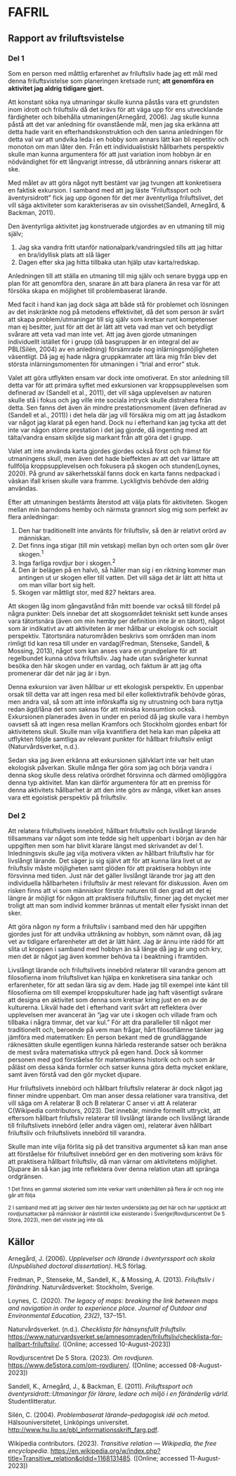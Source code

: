 # FAFRIL

## Rapport av friluftsvistelse

### Del 1

Som en person med måttlig erfarenhet av friluftsliv hade jag ett mål med denna
friluftsvistelse som planeringen kretsade runt; **att genomföra en aktivitet jag
aldrig tidigare gjort.**

Att konstant söka nya utmaningar skulle kunna påstås vara ett grundsten inom
idrott och friluftsliv då det krävs för att väga upp för ens utvecklande färdigheter
och bibehålla utmaningen(Arnegård, 2006). Jag skulle kunna påstå att det var
anledning för ovanstående mål, men jag ska erkänna att detta hade varit en efterhandskonstruktion och den sanna anledningen för detta val var att undvika leda i
en hobby som annars lätt kan bli repetitiv och monoton om man låter den. Från ett
individualistiskt hållbarhets perspektiv skulle man kunna argumentera för att just
variation inom hobbyn är en nödvändighet för ett långvarigt intresse, då utbränning
annars riskerar att ske.

Med målet av att göra något nytt bestämt var jag tvungen att konkretisera en
faktisk exkursion. I samband med att jag läste “Friluftssport och äventyrsidrott”
fick jag upp ögonen för det mer äventyrliga friluftslivet, det vill säga aktiviteter
som karakteriseras av sin ovisshet(Sandell, Arnegård, & Backman, 2011).

Den äventyrliga aktivitet jag konstruerade utgjordes av en utmaning till mig själv;

1. Jag ska vandra fritt utanför nationalpark/vandringsled tills att jag hittar en
bra/idyllisk plats att slå läger
2. Dagen efter ska jag hitta tillbaka utan hjälp utav karta/redskap.

Anledningen till att ställa en utmaning till mig själv och senare bygga upp en plan
för att genomföra den, snarare än att bara planera än resa var för att försöka skapa
en möjlighet till problembaserat lärande.

Med facit i hand kan jag dock säga att både stå för problemet och lösningen av
det inskränkte nog på metodens effektivitet, då det som person är svårt att skapa
problem/utmaningar till sig själv som kretsar runt kompetenser man ej besitter,
just för att det är lätt att veta vad man vet och betydligt svårare att veta vad
man inte vet. Att jag även gjorde utmaningen individuellt istället för i grupp (då
basgruppen är en integral del av PBL(Silén, 2004) av en anledning) försämrade
nog inlärningsmöjligheten väsentligt. Då jag ej hade några gruppkamrater att lära
mig från blev det största inlärningsmomenten för utmaningen i “trial and error”
stuk.

Valet att göra utflykten ensam var dock inte omotiverat. En stor anledning till detta
var för att primära syftet med exkursionen var kroppsupplevelsen som definerad
av (Sandell et al., 2011), det vill säga upplevelsen av naturen skulle stå i fokus
och jag ville inte sociala intryck skulle distrahera från detta. Sen fanns det även
än mindre prestationsmoment (även definerad av (Sandell et al., 2011)) i det hela
där jag vill försäkra mig om att jag åstadkom var något jag klarat på egen hand.
Dock nu i efterhand kan jag tycka att det inte var någon större prestation i det jag
gjorde, då ingenting med att tälta/vandra ensam skiljde sig markant från att göra
det i grupp.

Valet att inte använda karta gjordes gjordes också först och främst för utmaningens
skull, men även det hade bieffekten av att det var lättare att fullfölja kroppsupplevelsen och fokusera på skogen och stunden(Loynes, 2020). På grund av
säkerhetsskäl fanns dock en karta fanns nedpackad i väskan ifall krisen skulle vara
framme. Lyckligtvis behövde den aldrig användas.

Efter att utmaningen bestämts återstod att välja plats för aktiviteten. Skogen
mellan min barndoms hemby och närmsta grannort slog mig som perfekt av flera
anledningar:

1. Den har traditionellt inte använts för friluftsliv, så den är relativt orörd av människan.
2. Det finns inga stigar (till min vetskap) mellan byn och orten som går över skogen.<sup>1</sup>
3. Inga farliga rovdjur bor i skogen.<sup>2</sup>
4. Den är belägen på en halvö, så håller man sig i en riktning kommer man antingen ut ur skogen eller till vatten. Det vill säga det är lätt att hitta ut om man villar bort sig helt.
5. Skogen var måttligt stor, med 827 hektars area.

Att skogen låg inom gångavstånd från mitt boende var också till fördel på några
punkter: Dels innebar det att skogsområdet tekniskt sett kunde anses vara tätortsnära
(även om min hemby per definition inte är en tätort), något som är indikativt av
att aktiviteten är mer hållbar ur ekologisk och socialt perspektiv. Tätortsnära
naturområden beskrivs som områden man inom rimligt tid kan resa till under
en vardag(Fredman, Stenseke, Sandell, & Mossing, 2013), något som kan anses
vara en grundpelare för att regelbundet kunna utöva friluftsliv. Jag hade utan
svårigheter kunnat besöka den här skogen under en vardag, och faktum är att jag
ofta promenerar där det när jag är i byn.

Denna exkursion var även hållbar ur ett ekologisk perspektiv. En uppenbar orsak
till detta var att ingen resa med bil eller kollektivtrafik behövde göras, men andra
val, så som att inte införskaffa sig ny utrustning och bara nyttja redan ägd/låna
det som saknas för att minska konsumtion också. Exkursionen planerades även
in under en period då jag skulle vara i hembyn oavsett så att ingen resa mellan
Kramfors och Stockholm gjordes enbart för aktivitetens skull. Skulle man vilja
kvantifiera det hela kan man påpeka att utflykten följde samtliga av relevant punkter
för hållbart friluftsliv enligt (Naturvårdsverket, n.d.).

Sedan ska jag även erkänna att exkursionen självklart inte var helt utan ekologisk
påverkan. Skulle många fler göra som jag och börja vandra i denna skog skulle
dess relativa orördhet försvinna och därmed omöjliggöra denna typ aktivitet. Man
kan därför argumentera för att en premiss för denna aktivitets hållbarhet är att den
inte görs av många, vilket kan anses vara ett egoistisk perspektiv på friluftsliv.

### Del 2

Att relatera friluftslivets innebörd, hållbart friluftsliv och livslångt lärande tillsammans var något som inte tedde sig helt uppenbart i början av den här uppgiften
men som har blivit klarare längst med skrivandet av del 1.
Inledningsvis skulle jag vilja motivera vikten av hållbart friluftsliv har för livslångt
lärande. Det säger ju sig självt att för att kunna lära livet ut av friluftsliv måste
möjligheten samt glöden för att praktisera hobbyn inte försvinna med tiden. Just
när det gäller livslångt lärande tror jag att den individuella hållbarheten i friluftsliv
är mest relevant för diskussion. Även om risken finns att vi som människor förstör
naturen till den grad att det ej längre är möjligt för någon att praktisera friluftsliv,
finner jag det mycket mer troligt att man som individ kommer brännas ut mentalt
eller fysiskt innan det sker.

Att göra någon ny form a friluftsliv i samband med den här uppgiften gjordes
just för att undvika uttråkning av hobbyn, som nämnt ovan, då jag vet av tidigare
erfarenheter att det är lätt hänt. Jag är ännu inte rädd för att slita ut kroppen i
samband med hobbyn än så länge då jag är ung och kry, men det är något jag även
kommer behöva ta i beaktning i framtiden.

Livslångt lärande och friluftslivets innebörd relaterar till varandra genom att
filosofierna inom friluftslivet kan hjälpa en konkretisera sina tankar och erfarenheter, för att sedan lära sig av dem. Hade jag till exempel inte känt till filosofierna
om till exempel kroppskulturer hade jag haft väsentligt svårare att designa en aktivitet som denna som kretsar kring just en en av de kulturerna. Likväl hade det i
efterhand varit svårt att reflektera över upplevelsen mer avancerat än “jag var ute
i skogen och villade fram och tillbaka i några timmar, det var kul.”
För att dra paralleller till något mer traditionellt och, beroende på vem man frågar,
hårt filosofiämne tänker jag jämföra med matematiken: En person bekant med
de grundläggande räknesätten skulle egentligen kunna härleda resterande satser
och beräkna de mest svåra matematiska uttryck på egen hand. Dock så kommer
personen med god förståelse för matematikens historik och och som är påläst om
dessa kända formler och satser kunna göra detta mycket enklare, samt även förstå
vad den gör mycket djupare.

Hur friluftslivets innebörd och hållbart friluftsliv relaterar är dock något jag finner
mindre uppenbart. Om man anser dessa relationer vara transitiva, det vill säga om
A relaterar B och B relaterar C anser vi att A relaterar C(Wikipedia contributors,
2023). Det innebär, mindre formellt uttryckt, att eftersom hållbart friluftsliv
relaterar till livslångt lärande och livslångt lärande till friluftslivets innebörd (eller
andra vägen om), relaterar även hållbart friluftsliv och friluftslivets innebörd till
varandra.

Skulle man inte vilja förlita sig på det transitiva argumentet så kan man anse
att förståelse för friluftslivet innebörd ger en den motivering som krävs för att
praktisera hållbart friluftsliv, då man värnar om aktivitetens möjlighet. Djupare
än så kan jag inte reflektera över denna relation utan att spränga ordgränsen.

<sub>1 Det finns en gammal skoterled som inte verkar varit underhållen på flera år och nog inte går
att följa</sub>

<sub>2 I samband med att jag skriver den här texten undersökte jag det här och har upptäckt att
rovdjursattacker på människor är nästintill icke existerande i Sverige(Rovdjurscentret De 5 Stora,
2023), men det visste jag inte då.</sub>

## Källor

Arnegård, J. (2006). *Upplevelser och lärande i äventyrssport och skola (Unpublished doctoral dissertation)*. HLS förlag.

Fredman, P., Stenseke, M., Sandell, K., & Mossing, A. (2013). *Friluftsliv i förändring*. Naturvårdsverket: Stockholm, Sverige.

Loynes, C. (2020). *The legacy of maps: breaking the link between maps and navigation in order to experience place. Journal of Outdoor and Environmental Education, 23(2)*, 137–151.

Naturvårdsverket.  (n.d.).  *Checklista för hänsynsfullt friluftsliv.*  https://www.naturvardsverket.se/amnesomraden/friluftsliv/checklista-for-hallbart-friluftsliv/. ([Online; accessed 10-August-2023])

Rovdjurscentret De 5 Stora. (2023). *Om rovdjuren.* https://www.de5stora.com/om-rovdjuren/. ([Online; accessed 08-August-2023])

Sandell, K., Arnegård, J., & Backman, E. (2011). *Friluftssport och äventyrsidrott::Utmaningar för lärare, ledare och miljö i en föränderlig värld*. Studentlitteratur.

Silén, C.  (2004).  *Problembaserat lärande–pedagogisk idé och metod*. Hälsouniversitetet, Linköpings universitet. http://www.hu.liu.se/pbl_informationsskrift_farg.pdf.

Wikipedia contributors.  (2023).  *Transitive relation — Wikipedia, the free encyclopedia*. https://en.wikipedia.org/w/index.php?title=Transitive_relation&oldid=1168131485. ([Online; accessed 11-August-2023])
